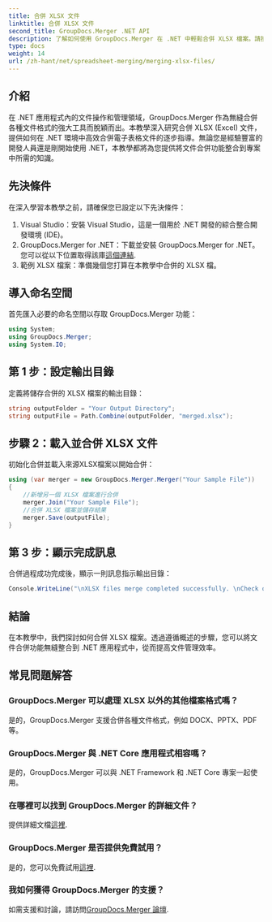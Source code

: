 ```yaml
---
title: 合併 XLSX 文件
linktitle: 合併 XLSX 文件
second_title: GroupDocs.Merger .NET API
description: 了解如何使用 GroupDocs.Merger 在 .NET 中輕鬆合併 XLSX 檔案。請按照此逐步教學進行無縫文件管理。
type: docs
weight: 14
url: /zh-hant/net/spreadsheet-merging/merging-xlsx-files/
---
```

## 介紹
在 .NET 應用程式內的文件操作和管理領域，GroupDocs.Merger 作為無縫合併各種文件格式的強大工具而脫穎而出。本教學深入研究合併 XLSX (Excel) 文件，提供如何在 .NET 環境中高效合併電子表格文件的逐步指導。無論您是經驗豐富的開發人員還是剛開始使用 .NET，本教學都將為您提供將文件合併功能整合到專案中所需的知識。
## 先決條件
在深入學習本教學之前，請確保您已設定以下先決條件：
1. Visual Studio：安裝 Visual Studio，這是一個用於 .NET 開發的綜合整合開發環境 (IDE)。
2. GroupDocs.Merger for .NET：下載並安裝 GroupDocs.Merger for .NET。您可以從以下位置取得該庫[這個連結](https://releases.groupdocs.com/merger/net/).
3. 範例 XLSX 檔案：準備幾個您打算在本教學中合併的 XLSX 檔。

## 導入命名空間
首先匯入必要的命名空間以存取 GroupDocs.Merger 功能：
```csharp
using System; 
using GroupDocs.Merger;
using System.IO;
```
## 第 1 步：設定輸出目錄
定義將儲存合併的 XLSX 檔案的輸出目錄：
```csharp
string outputFolder = "Your Output Directory";
string outputFile = Path.Combine(outputFolder, "merged.xlsx");
```
## 步驟 2：載入並合併 XLSX 文件
初始化合併並載入來源XLSX檔案以開始合併：
```csharp
using (var merger = new GroupDocs.Merger.Merger("Your Sample File"))
{
    //新增另一個 XLSX 檔案進行合併
    merger.Join("Your Sample File");
    //合併 XLSX 檔案並儲存結果
    merger.Save(outputFile);
}
```
## 第 3 步：顯示完成訊息
合併過程成功完成後，顯示一則訊息指示輸出目錄：
```csharp
Console.WriteLine("\nXLSX files merge completed successfully. \nCheck output in {0}", outputFolder);
```

## 結論
在本教學中，我們探討如何合併 XLSX 檔案。透過遵循概述的步驟，您可以將文件合併功能無縫整合到 .NET 應用程式中，從而提高文件管理效率。

## 常見問題解答
### GroupDocs.Merger 可以處理 XLSX 以外的其他檔案格式嗎？
是的，GroupDocs.Merger 支援合併各種文件格式，例如 DOCX、PPTX、PDF 等。
### GroupDocs.Merger 與 .NET Core 應用程式相容嗎？
是的，GroupDocs.Merger 可以與 .NET Framework 和 .NET Core 專案一起使用。
### 在哪裡可以找到 GroupDocs.Merger 的詳細文件？
提供詳細文檔[這裡](https://reference.groupdocs.com/merger/net/).
### GroupDocs.Merger 是否提供免費試用？
是的，您可以免費試用[這裡](https://releases.groupdocs.com/).
### 我如何獲得 GroupDocs.Merger 的支援？
如需支援和討論，請訪問[GroupDocs.Merger 論壇](https://forum.groupdocs.com/c/merger/32).
